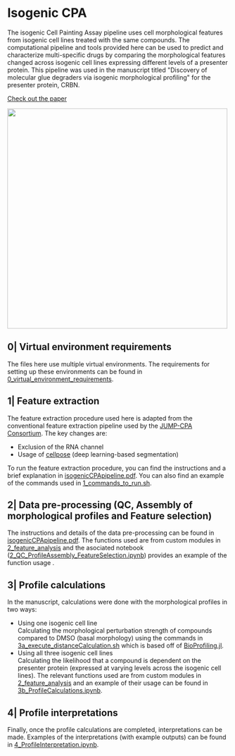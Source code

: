 # Isogenic CPA
The isogenic Cell Painting Assay pipeline uses cell morphological features from isogenic cell lines treated with the same compounds. The computational pipeline and tools provided here can be used to predict and characterize multi-specific drugs by comparing the morphological features changed across isogenic cell lines expressing different levels of a presenter protein. This pipeline was used in the manuscript titled "Discovery of molecular glue degraders via isogenic morphological profiling" for the presenter protein, CRBN.

[Check out the paper](https://doi.org/10.1021/acschembio.3c00598)

<img src="https://github.com/GWinterLab/IsogenicCPA/assets/91612461/15eaf164-3c57-478f-97b3-38b43e3c7a77" width="500">

## 0| Virtual environment requirements
The files here use multiple virtual environments. The requirements for setting up these environments can be found in [0_virtual_environment_requirements](https://github.com/GWinterLab/IsogenicCPA/tree/3f7198ac1248695ab301744906474c780cae933f/0_virtual_environments_required).

## 1| Feature extraction
The feature extraction procedure used here is adapted from the conventional feature extraction pipeline used by the [JUMP-CPA Consortium](https://github.com/broadinstitute/imaging-platform-pipelines/tree/master/JUMP_production). The key changes are:
  - Exclusion of the RNA channel
  - Usage of [cellpose](https://github.com/MouseLand/cellpose) (deep learning-based segmentation)

To run the feature extraction procedure, you can find the instructions and a brief explanation in [isogenicCPApipeline.pdf](https://github.com/GWinterLab/IsogenicCPA/blob/3f7198ac1248695ab301744906474c780cae933f/isogenicCPApipeline.pdf). You can also find an example of the commands used in [1_commands_to_run.sh](https://github.com/GWinterLab/IsogenicCPA/blob/3f7198ac1248695ab301744906474c780cae933f/1_commands_to_run.sh).

## 2| Data pre-processing (QC, Assembly of morphological profiles and Feature selection)
The instructions and details of the data pre-processing can be found in [isogenicCPApipeline.pdf](https://github.com/GWinterLab/IsogenicCPA/blob/3f7198ac1248695ab301744906474c780cae933f/isogenicCPApipeline.pdf). The functions used are from custom modules in [2_feature_analysis](https://github.com/GWinterLab/IsogenicCPA/tree/3f7198ac1248695ab301744906474c780cae933f/2_feature_analysis) and the asociated notebook ([2_QC_ProfileAssembly_FeatureSelection.ipynb](https://github.com/GWinterLab/IsogenicCPA/blob/3f7198ac1248695ab301744906474c780cae933f/2_QC_ProfileAssembly_FeatureSelection.ipynb)) provides an example of the function usage .

## 3| Profile calculations
In the manuscript, calculations were done with the morphological profiles in two ways:
 - Using one isogenic cell line
   <br>Calculating the morphological perturbation strength of compounds compared to DMSO (basal morphology) using the commands in [3a_execute_distanceCalculation.sh](https://github.com/GWinterLab/IsogenicCPA/blob/3f7198ac1248695ab301744906474c780cae933f/3a_execute_distanceCalculation.sh) which is based off of [BioProfiling.jl](https://github.com/menchelab/BioProfiling.jl).
 - Using all three isogenic cell lines
   <br>Calculating the likelihood that a compound is dependent on the presenter protein (expressed at varying levels across the isogenic cell lines). The relevant functions used are from custom modules in [2_feature_analysis](https://github.com/GWinterLab/IsogenicCPA/tree/3f7198ac1248695ab301744906474c780cae933f/2_feature_analysis) and an example of their usage can be found in [3b_ProfileCalculations.ipynb](https://github.com/GWinterLab/IsogenicCPA/blob/3f7198ac1248695ab301744906474c780cae933f/3b_ProfileCalculations.ipynb).

## 4| Profile interpretations
Finally, once the profile calculations are completed, interpretations can be made. Examples of the interpretations (with example outputs) can be found in [4_ProfileInterpretation.ipynb](https://github.com/GWinterLab/IsogenicCPA/blob/3f7198ac1248695ab301744906474c780cae933f/4_ProfileInterpretation.ipynb).
